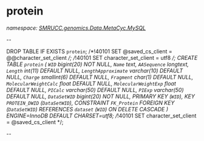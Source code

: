 ﻿# protein
_namespace: [SMRUCC.genomics.Data.MetaCyc.MySQL](./index.md)_

--
 
 DROP TABLE IF EXISTS `protein`;
 /*!40101 SET @saved_cs_client = @@character_set_client */;
 /*!40101 SET character_set_client = utf8 */;
 CREATE TABLE `protein` (
 `WID` bigint(20) NOT NULL,
 `Name` text,
 `AASequence` longtext,
 `Length` int(11) DEFAULT NULL,
 `LengthApproximate` varchar(10) DEFAULT NULL,
 `Charge` smallint(6) DEFAULT NULL,
 `Fragment` char(1) DEFAULT NULL,
 `MolecularWeightCalc` float DEFAULT NULL,
 `MolecularWeightExp` float DEFAULT NULL,
 `PICalc` varchar(50) DEFAULT NULL,
 `PIExp` varchar(50) DEFAULT NULL,
 `DataSetWID` bigint(20) NOT NULL,
 PRIMARY KEY (`WID`),
 KEY `PROTEIN_DWID` (`DataSetWID`),
 CONSTRAINT `FK_Protein` FOREIGN KEY (`DataSetWID`) REFERENCES `dataset` (`WID`) ON DELETE CASCADE
 ) ENGINE=InnoDB DEFAULT CHARSET=utf8;
 /*!40101 SET character_set_client = @saved_cs_client */;
 
 --




